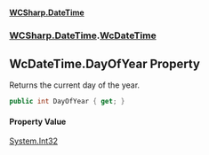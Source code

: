 #### [WCSharp.DateTime](README.md 'README')
### [WCSharp.DateTime](WCSharp.DateTime.md 'WCSharp.DateTime').[WcDateTime](WCSharp.DateTime.WcDateTime.md 'WCSharp.DateTime.WcDateTime')

## WcDateTime.DayOfYear Property

Returns the current day of the year.

```csharp
public int DayOfYear { get; }
```

#### Property Value
[System.Int32](https://docs.microsoft.com/en-us/dotnet/api/System.Int32 'System.Int32')